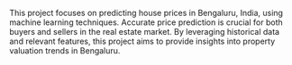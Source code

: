This project focuses on predicting house prices in Bengaluru, India, using machine learning techniques. Accurate price prediction is crucial for both buyers and sellers
in the real estate market. By leveraging historical data and relevant features, this project aims to provide insights into property valuation trends in Bengaluru.
